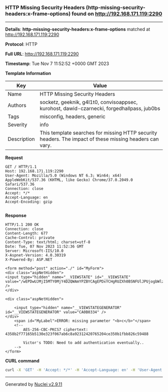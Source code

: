 ### HTTP Missing Security Headers (http-missing-security-headers:x-frame-options) found on http://192.168.171.119:2290

----
**Details**: **http-missing-security-headers:x-frame-options** matched at http://192.168.171.119:2290

**Protocol**: HTTP

**Full URL**: http://192.168.171.119:2290

**Timestamp**: Tue Nov 7 11:52:52 +0000 GMT 2023

**Template Information**

| Key | Value |
| --- | --- |
| Name | HTTP Missing Security Headers |
| Authors | socketz, geeknik, g4l1t0, convisoappsec, kurohost, dawid-czarnecki, forgedhallpass, jub0bs |
| Tags | misconfig, headers, generic |
| Severity | info |
| Description | This template searches for missing HTTP security headers. The impact of these missing headers can vary.<br> |

**Request**
```http
GET / HTTP/1.1
Host: 192.168.171.119:2290
User-Agent: Mozilla/5.0 (Windows NT 6.3; Win64; x64) AppleWebKit/537.36 (KHTML, like Gecko) Chrome/37.0.2049.0 Safari/537.36
Connection: close
Accept: */*
Accept-Language: en
Accept-Encoding: gzip


```

**Response**
```http
HTTP/1.1 200 OK
Connection: close
Content-Length: 677
Cache-Control: private
Content-Type: text/html; charset=utf-8
Date: Tue, 07 Nov 2023 11:52:36 GMT
Server: Microsoft-IIS/10.0
X-Aspnet-Version: 4.0.30319
X-Powered-By: ASP.NET

<form method="post" action="./" id="MyForm">
<div class="aspNetHidden">
<input type="hidden" name="__VIEWSTATE" id="__VIEWSTATE" value="/wEPDwUJMjI5MTY0MjY4D2QWAmYPZBYCAgEPDxYCHgRUZXh0BSNFUlJPUjogbWlzc2luZyBwYXJhbWV0ZXIgIjxiPmM8L2I+ImRkZHvPI6ihroba9/GsG1byXq/QqUwF5oBKRcYUEE15/tPt" />
</div>

<div class="aspNetHidden">

	<input type="hidden" name="__VIEWSTATEGENERATOR" id="__VIEWSTATEGENERATOR" value="CA0B0334" />
</div>
	<span id="MyLabel">ERROR: missing parameter "<b>c</b>"</span>
	<!--
		AES-256-CBC-PKCS7 ciphertext: 4358b2f77165b5130e323f067ab6c8a92312420765204ce350b1fbb826c59488
		
		Victor's TODO: Need to add authentication eventually..
	-->
</form>
```


**CURL command**
```sh
curl -X 'GET' -H 'Accept: */*' -H 'Accept-Language: en' -H 'User-Agent: Mozilla/5.0 (Windows NT 6.3; Win64; x64) AppleWebKit/537.36 (KHTML, like Gecko) Chrome/37.0.2049.0 Safari/537.36' 'http://192.168.171.119:2290'
```

----

Generated by [Nuclei v2.9.11](https://github.com/projectdiscovery/nuclei)